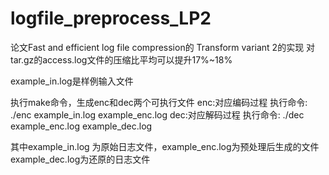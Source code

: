 # logfile_preprocess_LP2

论文Fast and efficient log file compression的 Transform variant 2的实现
对tar.gz的access.log文件的压缩比平均可以提升17%~18%

example_in.log是样例输入文件

执行make命令，生成enc和dec两个可执行文件
enc:对应编码过程    执行命令: ./enc  example_in.log  example_enc.log
dec:对应解码过程    执行命令: ./dec  example_enc.log example_dec.log

其中example_in.log 为原始日志文件，example_enc.log为预处理后生成的文件
example_dec.log为还原的日志文件

 
